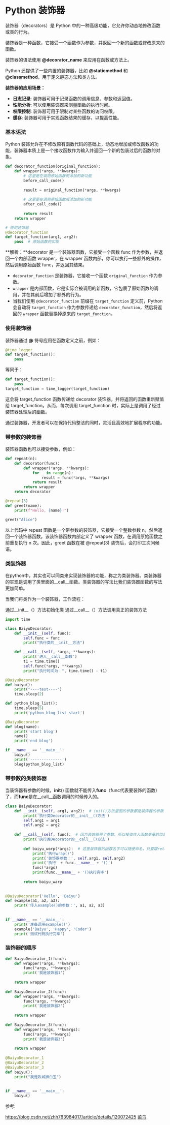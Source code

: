 # Python 装饰器

装饰器（decorators）是 Python 中的一种高级功能，它允许你动态地修改函数或类的行为。

装饰器是一种函数，它接受一个函数作为参数，并返回一个新的函数或修改原来的函数。

装饰器的语法使用 **@decorator_name** 来应用在函数或方法上。

Python 还提供了一些内置的装饰器，比如 **@staticmethod** 和 **@classmethod**，用于定义静态方法和类方法。

**装饰器的应用场景：**

- **日志记录**: 装饰器可用于记录函数的调用信息、参数和返回值。
- **性能分析**: 可以使用装饰器来测量函数的执行时间。
- **权限控制**: 装饰器可用于限制对某些函数的访问权限。
- **缓存**: 装饰器可用于实现函数结果的缓存，以提高性能。

### 基本语法

Python 装饰允许在不修改原有函数代码的基础上，动态地增加或修改函数的功能，装饰器本质上是一个接收函数作为输入并返回一个新的包装过后的函数的对象。

```python
def decorator_function(original_function):
    def wrapper(*args, **kwargs):
        # 这里是在调用原始函数前添加的新功能
        before_call_code()
        
        result = original_function(*args, **kwargs)
        
        # 这里是在调用原始函数后添加的新功能
        after_call_code()
        
        return result
    return wrapper

# 使用装饰器
@decorator_function
def target_function(arg1, arg2):
    pass  # 原始函数的实现
```

**解析：**decorator 是一个装饰器函数，它接受一个函数 func 作为参数，并返回一个内部函数 wrapper，在 wrapper 函数内部，你可以执行一些额外的操作，然后调用原始函数 func，并返回其结果。

- `decorator_function` 是装饰器，它接收一个函数 `original_function` 作为参数。
- `wrapper` 是内部函数，它是实际会被调用的新函数，它包裹了原始函数的调用，并在其前后增加了额外的行为。
- 当我们使用 `@decorator_function` 前缀在 `target_function` 定义前，Python会自动将 `target_function` 作为参数传递给 `decorator_function`，然后将返回的 `wrapper` 函数替换掉原来的 `target_function`。

### 使用装饰器

装饰器通过 **@** 符号应用在函数定义之前，例如：

```python
@time_logger
def target_function():
    pass
```

等同于：

```python
def target_function():
    pass
target_function = time_logger(target_function)
```

这会将 target_function 函数传递给 decorator 装饰器，并将返回的函数重新赋值给 target_function。从而，每次调用 target_function 时，实际上是调用了经过装饰器处理后的函数。

通过装饰器，开发者可以在保持代码整洁的同时，灵活且高效地扩展程序的功能。

### 带参数的装饰器

装饰器函数也可以接受参数，例如：

```python
def repeat(n):
    def decorator(func):
        def wrapper(*args, **kwargs):
            for _ in range(n):
                result = func(*args, **kwargs)
            return result
        return wrapper
    return decorator

@repeat(3)
def greet(name):
    print(f"Hello, {name}!")

greet("Alice")
```

以上代码中 repeat 函数是一个带参数的装饰器，它接受一个整数参数 n，然后返回一个装饰器函数。该装饰器函数内部定义了 wrapper 函数，在调用原始函数之前重复执行 n 次。因此，greet 函数在被 @repeat(3) 装饰后，会打印三次问候语。

### 类装饰器

在python中，其实也可以同类来实现装饰器的功能，称之为类装饰器。类装饰器的实现是调用了类里面的__call__函数。类装饰器的写法比我们装饰器函数的写法更加简单。

当我们将类作为一个装饰器，工作流程：

通过__init__（）方法初始化类
通过__call__（）方法调用真正的装饰方法

```python
import time

class BaiyuDecorator:
    def __init__(self, func):
        self.func = func
        print("执行类的__init__方法")

    def __call__(self, *args, **kwargs):
        print('进入__call__函数')
        t1 = time.time()
        self.func(*args, **kwargs)
        print("执行时间为：", time.time() - t1)

@BaiyuDecorator
def baiyu():
    print("----test----")
    time.sleep(2)

def python_blog_list():
    time.sleep(5)
    print('python_blog_list start')

@BaiyuDecorator
def blog(name):
    print('start blog')
    name()
    print('end blog')

if __name__ == '__main__':
    baiyu()
    print('--------------')
    blog(python_blog_list)
```



### 带参数的类装饰器

当装饰器有参数的时候，__init__() 函数就不能传入**func**（func代表要装饰的函数）了，而**func**是在__call__函数调用的时候传入的。

```python
class BaiyuDecorator:
    def __init__(self, arg1, arg2):  # init()方法里面的参数都是装饰器的参数
        print('执行类Decorator的__init__()方法')
        self.arg1 = arg1
        self.arg2 = arg2
 
    def __call__(self, func):  # 因为装饰器带了参数，所以接收传入函数变量的位置是这里
        print('执行类Decorator的__call__()方法')
 
        def baiyu_warp(*args):  # 这里装饰器的函数名字可以随便命名，只要跟return的函数名相同即可
            print('执行wrap()')
            print('装饰器参数：', self.arg1, self.arg2)
            print('执行' + func.__name__ + '()')
            func(*args)
            print(func.__name__ + '()执行完毕')
 
        return baiyu_warp
 
 
@BaiyuDecorator('Hello', 'Baiyu')
def example(a1, a2, a3):
    print('传入example()的参数：', a1, a2, a3)
 
 
if __name__ == '__main__':
    print('准备调用example()')
    example('Baiyu', 'Happy', 'Coder')
    print('测试代码执行完毕')
```

### 装饰器的顺序

```python
def BaiyuDecorator_1(func):
    def wrapper(*args, **kwargs):
        func(*args, **kwargs)
        print('我是装饰器1')
 
    return wrapper
 
def BaiyuDecorator_2(func):
    def wrapper(*args, **kwargs):
        func(*args, **kwargs)
        print('我是装饰器2')
 
    return wrapper
 
def BaiyuDecorator_3(func):
    def wrapper(*args, **kwargs):
        func(*args, **kwargs)
        print('我是装饰器3')
 
    return wrapper
 
@BaiyuDecorator_1
@BaiyuDecorator_2
@BaiyuDecorator_3
def baiyu():
    print("我是攻城狮白玉")
 
 
if __name__ == '__main__':
    baiyu()
```





参考:

https://blog.csdn.net/zhh763984017/article/details/120072425
[菜鸟](https://www.runoob.com/python3/python-decorators.html#:~:text=Python%20%E8%A3%85%E9%A5%B0%E5%99%A8%201%20%E6%97%A5%E5%BF%97%E8%AE%B0%E5%BD%95%3A%20%E8%A3%85%E9%A5%B0%E5%99%A8%E5%8F%AF%E7%94%A8%E4%BA%8E%E8%AE%B0%E5%BD%95%E5%87%BD%E6%95%B0%E7%9A%84%E8%B0%83%E7%94%A8%E4%BF%A1%E6%81%AF%E3%80%81%E5%8F%82%E6%95%B0%E5%92%8C%E8%BF%94%E5%9B%9E%E5%80%BC%E3%80%82%202%20%E6%80%A7%E8%83%BD%E5%88%86%E6%9E%90%3A,%E5%8F%AF%E4%BB%A5%E4%BD%BF%E7%94%A8%E8%A3%85%E9%A5%B0%E5%99%A8%E6%9D%A5%E6%B5%8B%E9%87%8F%E5%87%BD%E6%95%B0%E7%9A%84%E6%89%A7%E8%A1%8C%E6%97%B6%E9%97%B4%E3%80%82%203%20%E6%9D%83%E9%99%90%E6%8E%A7%E5%88%B6%3A%20%E8%A3%85%E9%A5%B0%E5%99%A8%E5%8F%AF%E7%94%A8%E4%BA%8E%E9%99%90%E5%88%B6%E5%AF%B9%E6%9F%90%E4%BA%9B%E5%87%BD%E6%95%B0%E7%9A%84%E8%AE%BF%E9%97%AE%E6%9D%83%E9%99%90%E3%80%82%204%20%E7%BC%93%E5%AD%98%3A%20%E8%A3%85%E9%A5%B0%E5%99%A8%E5%8F%AF%E7%94%A8%E4%BA%8E%E5%AE%9E%E7%8E%B0%E5%87%BD%E6%95%B0%E7%BB%93%E6%9E%9C%E7%9A%84%E7%BC%93%E5%AD%98%EF%BC%8C%E4%BB%A5%E6%8F%90%E9%AB%98%E6%80%A7%E8%83%BD%E3%80%82)